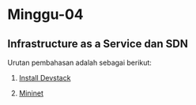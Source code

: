 # Minggu-04

## Infrastructure as a Service dan SDN

Urutan pembahasan adalah sebagai berikut:

01. [Install Devstack](https://github.com/febbyprasetyo/tekn-cloud-computing/blob/92592a899e2cb96fab199464a7ddbf4133bcc1e6/minggu-04/Install-devstack.md)

02. [Mininet](https://github.com/febbyprasetyo/tekn-cloud-computing/blob/92592a899e2cb96fab199464a7ddbf4133bcc1e6/minggu-04/mininet.md)

